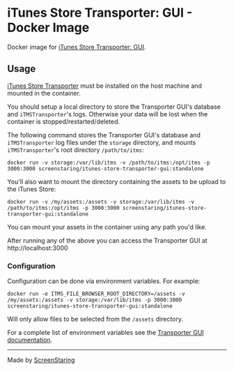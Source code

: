 # iTunes Store Transporter: GUI - Docker Image

Docker image for [iTunes Store Transporter: GUI](https://transportergui.com).

## Usage

[iTunes Store Transporter](http://www.apple.com/itunes/sellcontent) must be installed on the host machine and mounted in the container.

You should setup a local directory to store the Transporter GUI's database and `iTMSTransporter`'s logs. Otherwise your
data will be lost when the container is stopped/restarted/deleted.

The following command stores the Transporter GUI's database and `iTMSTransporter` log files under the `storage` directory,
and mounts `iTMSTransporter`'s root directory `/path/to/itms`:

    docker run -v storage:/var/lib/itms -v /path/to/itms:/opt/itms -p 3000:3000 screenstaring/itunes-store-transporter-gui:standalone

You'll also want to mount the directory containing the assets to be upload to the iTunes Store:

    docker run -v /my/assets:/assets -v storage:/var/lib/itms -v /path/to/itms:/opt/itms -p 3000:3000 screenstaring/itunes-store-transporter-gui:standalone

You can mount your assets in the container using any path you'd like.

After running any of the above you can access the Transporter GUI at http://localhost:3000

### Configuration

Configuration can be done via environment variables. For example:

    docker run -e ITMS_FILE_BROWSER_ROOT_DIRECTORY=/assets -v /my/assets:/assets -v storage:/var/lib/itms -p 3000:3000 screenstaring/itunes-store-transporter-gui:standalone

Will only allow files to be selected from the `/assets` directory.

For a complete list of environment variables see the [Transporter GUI documentation](https://github.com/sshaw/itunes_store_transporter_web#website).

---

Made by [ScreenStaring](http://screenstaring.com)
